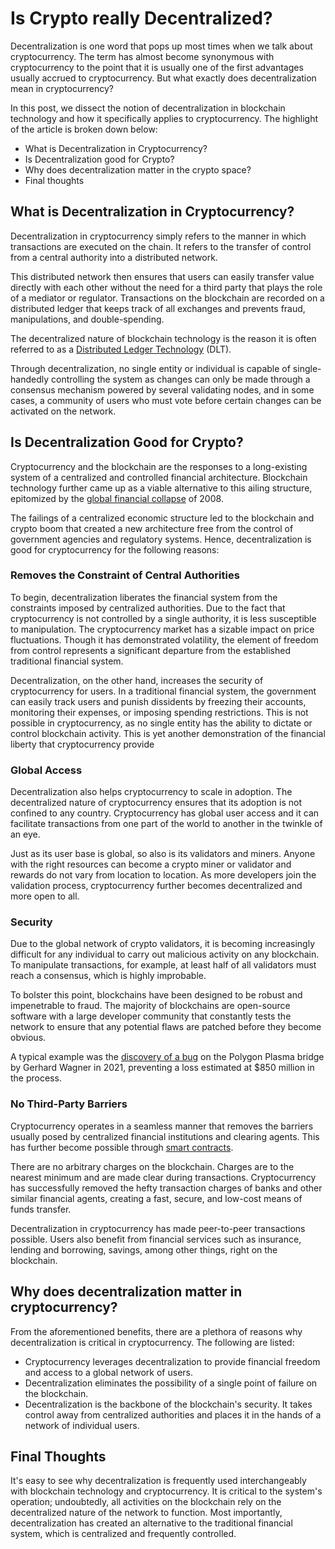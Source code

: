 # Is Crypto really Decentralized? 

Decentralization is one word that pops up most times when we talk about cryptocurrency. The term has almost become synonymous with cryptocurrency to the point that it is usually one of the first advantages usually accrued to cryptocurrency. But what exactly does decentralization mean in cryptocurrency?

In this post, we dissect the notion of decentralization in blockchain technology and how it specifically applies to cryptocurrency. The highlight of the article is broken down below:
- What is Decentralization in Cryptocurrency?
- Is Decentralization good for Crypto?
- Why does decentralization matter in the crypto space?
- Final thoughts

## What is Decentralization in Cryptocurrency?

Decentralization in cryptocurrency simply refers to the manner in which transactions are executed on the chain. It refers to the transfer of control from a central authority into a distributed network.

This distributed network then ensures that users can easily transfer value directly with each other without the need for a third party that plays the role of a mediator or regulator. Transactions on the blockchain are recorded on a distributed ledger that keeps track of all exchanges and prevents fraud, manipulations, and double-spending.

The decentralized nature of blockchain technology is the reason it is often referred to as a [Distributed Ledger Technology](https://www.investopedia.com/terms/d/distributed-ledger-technology-dlt.asp) (DLT).

Through decentralization, no single entity or individual is capable of single-handedly controlling the system as changes can only be made through a consensus mechanism powered by several validating nodes, and in some cases, a community of users who must vote before certain changes can be activated on the network.

## Is Decentralization Good for Crypto?

Cryptocurrency and the blockchain are the responses to a long-existing system of a centralized and controlled financial architecture. Blockchain technology further came up as a viable alternative to this ailing structure, epitomized by the [global financial collapse](https://www.thebalance.com/what-caused-2008-global-financial-crisis-3306176) of 2008.

The failings of a centralized economic structure led to the blockchain and crypto boom that created a new architecture free from the control of government agencies and regulatory systems. Hence, decentralization is good for cryptocurrency for the following reasons:

### Removes the Constraint of Central Authorities

To begin, decentralization liberates the financial system from the constraints imposed by centralized authorities. Due to the fact that cryptocurrency is not controlled by a single authority, it is less susceptible to manipulation. The cryptocurrency market has a sizable impact on price fluctuations. Though it has demonstrated volatility, the element of freedom from control represents a significant departure from the established traditional financial system.

Decentralization, on the other hand, increases the security of cryptocurrency for users. In a traditional financial system, the government can easily track users and punish dissidents by freezing their accounts, monitoring their expenses, or imposing spending restrictions. This is not possible in cryptocurrency, as no single entity has the ability to dictate or control blockchain activity. This is yet another demonstration of the financial liberty that cryptocurrency provide


### Global Access

Decentralization also helps cryptocurrency to scale in adoption. The decentralized nature of cryptocurrency ensures that its adoption is not confined to any country. Cryptocurrency has global user access and it can facilitate transactions from one part of the world to another in the twinkle of an eye.

Just as its user base is global, so also is its validators and miners. Anyone with the right resources can become a crypto miner or validator and rewards do not vary from location to location. As more developers join the validation process, cryptocurrency further becomes decentralized and more open to all.

### Security

Due to the global network of crypto validators, it is becoming increasingly difficult for any individual to carry out malicious activity on any blockchain. To manipulate transactions, for example, at least half of all validators must reach a consensus, which is highly improbable.

To bolster this point, blockchains have been designed to be robust and impenetrable to fraud. The majority of blockchains are open-source software with a large developer community that constantly tests the network to ensure that any potential flaws are patched before they become obvious.

A typical example was the [discovery of a bug](https://medium.com/immunefi/polygon-double-spend-bug-fix-postmortem-2m-bounty-5a1db09db7f1) on the Polygon Plasma bridge by Gerhard Wagner in 2021, preventing a loss estimated at $850 million in the process.

### No Third-Party Barriers

Cryptocurrency operates in a seamless manner that removes the barriers usually posed by centralized financial institutions and clearing agents. This has further become possible through [smart contracts](https://www.ibm.com/topics/smart-contracts#:~:text=Smart%20contracts%20are%20simply%20programs,intermediary's%20involvement%20or%20time%20loss.).

There are no arbitrary charges on the blockchain. Charges are to the nearest minimum and are made clear during transactions. Cryptocurrency has successfully removed the hefty transaction charges of banks and other similar financial agents, creating a fast, secure, and low-cost means of funds transfer.

Decentralization in cryptocurrency has made peer-to-peer transactions possible. Users also benefit from financial services such as insurance, lending and borrowing, savings, among other things, right on the blockchain.

## Why does decentralization matter in cryptocurrency?

From the aforementioned benefits, there are a plethora of reasons why decentralization is critical in cryptocurrency. The following are listed:
- Cryptocurrency leverages decentralization to provide financial freedom and access to a global network of users.
- Decentralization eliminates the possibility of a single point of failure on the blockchain.
- Decentralization is the backbone of the blockchain's security. It takes control away from centralized authorities and places it in the hands of a network of individual users.

## Final Thoughts

It's easy to see why decentralization is frequently used interchangeably with blockchain technology and cryptocurrency. It is critical to the system's operation; undoubtedly, all activities on the blockchain rely on the decentralized nature of the network to function. Most importantly, decentralization has created an alternative to the traditional financial system, which is centralized and frequently controlled.
